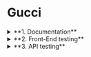 # Gucci
<details><summary>**1. Documentation**</summary>
-Test Plan
-Test Cases
-Traceability Matrix
</details>

<details><summary>**2. Front-End testing**</summary>

<details><summary>Selenium WebDriver</summary>
spoiler content
</details>

<details><summary>Playwrite</summary>
spoiler content
</details>

</details>

<details><summary>**3. API testing**</summary>
Postman API
</details>
